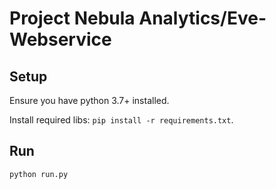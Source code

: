 Project Nebula Analytics/Eve-Webservice
========

Setup
-----
Ensure you have python 3.7+ installed.

Install required libs:
`pip install -r requirements.txt`.

Run
-----
`python run.py`